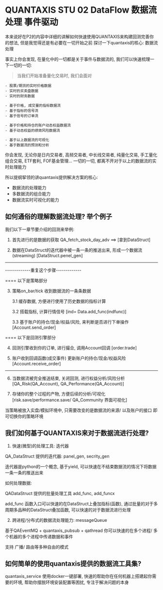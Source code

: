 # QUANTAXIS STU 02 DataFlow 数据流处理 事件驱动

本来说好在P2的内容中详细的讲解如何快速使用QUANTAXIS来构建回测完善你的想法, 但是我觉得还是有必要在一切开始之前 探讨一下quantaxis的核心: 数据流处理


事实上你会发现, 在量化中的一切都是关于事件与数据流的, 我们可以快速梳理一下一切的一切:

> 当我们开始准备量化交易时, 我们会面对

    - 股票/期货的实时价格数据
    - 实时的买卖盘数据
    - 实时的财务数据

    - 基于价格, 成交量的指标数据流
    - 基于指标的信号流
    - 基于信号的订单流

    - 基于价格和持仓的账户动态权益数据流
    - 基于动态权益的绩效风险数据流
    
    - 基于以上数据流的可视化
    - 基于数据流的预测和分析

你会发现, 无论你是日内交易者, 高频交易者, 中长线交易者, 纯量化交易, 手工量化组合交易, ETF套利, FOF基金管理... 一切的一切, 都离不开对于以上的数据流的实时处理能力

所以提纲挈领的讲quantaxis提供解决方案的核心:

- 数据流的处理能力
- 多数据流的组合能力
- 数据流实时可视化的能力


## 如何通俗的理解数据流处理? 举个例子

我们以下一章节要介绍的回测来举例:

1. 首先进行的是数据的获取 QA_fetch_stock_day_adv ==> [拿到DataStruct]

2. 数据在DataStruct的迭代器中被一条一条的推送出来, 形成一个数据流(streaming) [DataStruct.penel_gen]

-------------------------------------------------------

-------------重复这个步骤-------------

==== 以下是策略部分

3. 策略on_bar/tick 收到数据流的一条条数据

    3.1 缓存数据, 方便进行使用了历史数据的指标计算  

    3.2 搭载指标, 计算行情信号   [ind=  Data.add_func(indfunc)]

    3.3 基于账户的持仓/现金/权益/风险, 来判断是否进行下单操作  [Account.send_order]

==== 以下是回测引擎部分


4. 回测引擎收到你的订单, 进行撮合, 调用Account回调 [order.trade]

5. 账户收到回调函数(成交事件) 更新账户的持仓/现金/权益风险  [Account.receive_order]

-------------------------------------------------------

6. 当数据流被完全推送结束, 关闭回测, 进行权益分析/风险分析   [QA_Risk(QA_Account), QA_Performance(QA_Account)]

7. 存储你的整个过程的产物, 方便后续的分析/可视化 [risk.save/performance.save/ QA_Community 界面可视化]


当策略被放入实盘/模拟环境中, 只需要改变的是数据流的来源/ 以及账户的接口 即可切换你的策略环境

## 我们如何基于QUANTAXIS来对于数据流进行处理?

1. 快速(微型)的处理工具: 迭代器

QA_DataStruct 提供的迭代器: 
    panel_gen, secrity_gen

迭代器是python的一个概念, 基于yield, 可以快速在不结束数据流的情况下将数据一条一条的推送出来

如何处理数据:

QADataStruct 提供的批量处理工具 add_func, add_funcx

add_func 函数入口可以快速的在DataStruct上叠加指标(函数), 通过批量的对于多周期多品种的DataStruct叠加函数, 可以快速的对于数据流进行处理


2. 跨进程/分布式的数据流处理能力: messageQueue

基于QAEventMQ + quantaxis_pubsub + qathread 你可以快速的在多个进程/ 多个机器的多个进程中传递数据和事件

支持 广播/ 路由等多种自由的模式


## 如何简单的使用quantaxis提供的数据流工具集?

quantaxis_service 使用docker一键部署, 快速的帮助你在任何机器上搭建起你需要的环境, 帮助你摆脱环境安装配置等困扰, 专注于解决问题的本身

